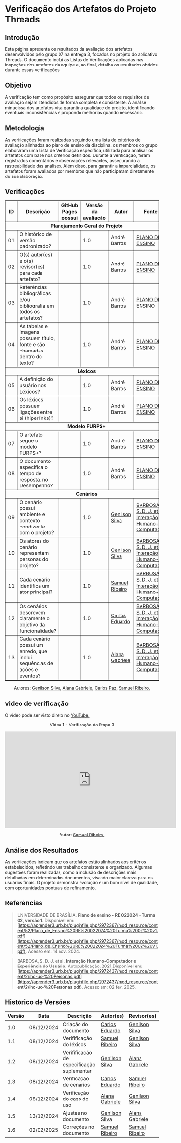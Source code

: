 # Verificação dos Artefatos do Projeto Threads

## Introdução

Esta página apresenta os resultados da avaliação dos artefatos desenvolvidos pelo grupo 07 na entrega 3, focados no projeto do aplicativo Threads. O documento inclui as Listas de Verificações aplicadas nas inspeções dos artefatos da equipe e, ao final, detalha os resultados obtidos durante essas verificações.

## Objetivo

A verificação tem como propósito assegurar que todos os requisitos de avaliação sejam atendidos de forma completa e consistente. A análise minuciosa dos artefatos visa garantir a qualidade do projeto, identificando eventuais inconsistências e propondo melhorias quando necessário.

## Metodologia

As verificações foram realizadas seguindo uma lista de critérios de avaliação alinhados ao plano de ensino da disciplina. os membros do grupo elaboraram uma Lista de Verificação específica, utilizada para analisar os artefatos com base nos critérios definidos. Durante a verificação, foram registrados comentários e observações relevantes, assegurando a rastreabilidade das análises. Além disso, para garantir a imparcialidade, os artefatos foram avaliados por membros que não participaram diretamente de sua elaboração.

## Verificações

<table border="1">
    <tr>
        <th>ID</th>
        <th>Descrição</th>
        <th>GitHub Pages possui</th>
        <th>Versão da avaliação</th>
        <th>Autor</th>
        <th>Fonte</th>
    </tr>
    <tr>
        <td colspan="6" style="text-align: center; font-weight: bold;">Planejamento Geral do Projeto</td>
    </tr>
    <tr>
        <td>01</td>
        <td>O histórico de versão padronizado?</td>
        <td></td>
        <td>1.0</td>
        <td>André Barros</td>
        <td><a href="imagens/etapa3/Plano.png">PLANO DE ENSINO</a></td>
    </tr>
    <tr>
        <td>02</td>
        <td>O(s) autor(es) e o(s) revisor(es) para cada artefato?</td>
        <td></td>
        <td>1.0</td>
        <td>André Barros</td>
        <td><a href="imagens/etapa3/Plano.png">PLANO DE ENSINO</a></td>
    </tr>
    <tr>
        <td>03</td>
        <td>Referências bibliográficas e/ou bibliografia em todos os artefatos?</td>
        <td></td>
        <td>1.0</td>
        <td>André Barros</td>
        <td><a href="imagens/etapa3/Plano.png">PLANO DE ENSINO</a></td>
    </tr>
    <tr>
        <td>04</td>
        <td>As tabelas e imagens possuem título, fonte e são chamadas dentro do texto?</td>
        <td></td>
        <td>1.0</td>
        <td>André Barros</td>
        <td><a href="imagens/etapa3/Plano.png">PLANO DE ENSINO</a></td>
    </tr>
    <tr>
        <td colspan="6" style="text-align: center; font-weight: bold;">Léxicos</td>
    </tr>
    <tr>
        <td>05</td>
        <td>A definição do usuário nos Léxicos?</td>
        <td></td>
        <td>1.0</td>
        <td>André Barros</td>
        <td><a href="imagens/etapa3/Ensino.png">PLANO DE ENSINO</a></td>
    </tr>
    <tr>
        <td>06</td>
        <td>Os léxicos possuem ligações entre si (hiperlinks)?</td>
        <td></td>
        <td>1.0</td>
        <td>André Barros</td>
        <td><a href="imagens/etapa3/Ensino.png">PLANO DE ENSINO</a></td>
    </tr>
    <tr>
        <td colspan="6" style="text-align: center; font-weight: bold;">Modelo FURPS+</td>
    </tr>
    <tr>
        <td>07</td>
        <td>O artefato segue o modelo FURPS+?</td>
        <td></td>
        <td>1.0</td>
        <td>André Barros</td>
        <td><a href="imagens/etapa3/Ensino1.png">PLANO DE ENSINO</a></td>
    </tr>
    <tr>
        <td>08</td>
        <td>O documento especifica o tempo de resposta, no Desempenho?</td>
        <td></td>
        <td>1.0</td>
        <td>André Barros</td>
        <td><a href="imagens/etapa3/Ensino1.png">PLANO DE ENSINO</a></td>
    </tr>
    <tr>
        <td colspan="6" style="text-align: center; font-weight: bold;">Cenários</td>
    </tr>
    <tr>
        <td>09</td>
        <td>O cenário possui ambiente e contexto condizente com o projeto?</td>
        <td></td>
        <td>1.0</td>
        <td><a href="https://github.com/GenilsonJrs">Genilson Silva</a></td>
        <td><a href="imagens/etapa3/G1.png">BARBOSA, S. D. J. et al. Interação Humano-Computador</a></td>
    </tr>
    <tr>
        <td>10</td>
        <td>Os atores do cenário representam personas do projeto?</td>
        <td></td>
        <td>1.0</td>
        <td><a href="https://github.com/GenilsonJrs">Genilson Silva</a></td>
        <td><a href="imagens/etapa3/G2.png">BARBOSA, S. D. J. et al. Interação Humano-Computador</a></td>
    </tr>
    <tr>
        <td>11</td>
        <td>Cada cenário identifica um ator principal?</td>
        <td></td>
        <td>1.0</td>
        <td><a href="https://github.com/SamuelRicosta">Samuel Ribeiro</a></td>
        <td><a href="imagens/etapa3/S2.png">BARBOSA, S. D. J. et al. Interação Humano-Computador</a></td>
    </tr>
    <tr>
        <td>12</td>
        <td>Os cenários descrevem claramente o objetivo da funcionalidade?</td>
        <td></td>
        <td>1.0</td>
        <td><a href="https://github.com/dudupaz">Carlos Eduardo</a></td>
        <td><a href="imagens/etapa3/C1.png">BARBOSA, S. D. J. et al. Interação Humano-Computador</a></td>
    </tr>
    <tr>
        <td>13</td>
        <td>Cada cenário possui um enredo, que inclui sequências de ações e eventos?</td>
        <td></td>
        <td>1.0</td>
        <td><a href="https://github.com/alanagabriele">Alana Gabriele</a></td>
        <td><a href="imagens/etapa3/A1.png">BARBOSA, S. D. J. et al. Interação Humano-Computador</a></td>
    </tr>
</table>

<p style="text-align: center; font-size: 14px;">
    Autores: <a href="https://github.com/GenilsonJrs" target="_blank">Genilson Silva,</a> <a href="https://github.com/alanagabriele" target="_blank">Alana Gabriele,</a> <a href="https://github.com/dudupaz" target="_blank">Carlos Paz,</a> <a href="https://github.com/SamuelRicosta" target="_blank"> Samuel Ribeiro. </a>
</p>

## video de verificação
 <p>O vídeo pode ser visto direto no <a href="https://youtu.be/yGEXFrJ4Mgc">YouTube.</a></p>

<div style="text-align: center;">
  <p>Vídeo 1 - Verificação da Etapa 3</p>
</div>

<iframe width="560" height="315" src="https://www.youtube.com/embed/yGEXFrJ4Mgc?si=GjRD9jhgd8J-bvDX" title="YouTube video player" frameborder="0" allow="accelerometer; autoplay; clipboard-write; encrypted-media; gyroscope; picture-in-picture; web-share" referrerpolicy="strict-origin-when-cross-origin" allowfullscreen></iframe>


<p style="text-align: center; font-size: 14px;">
    Autor: <a href="https://github.com/SamuelRicosta" target="_blank">Samuel Ribeiro, </a>
    </p>


## Análise dos Resultados

As verificações indicam que os artefatos estão alinhados aos critérios estabelecidos, refletindo um trabalho consistente e organizado. Algumas sugestões foram realizadas, como a inclusão de descrições mais detalhadas em determinados documentos, visando maior clareza para os usuários finais. O projeto demonstra evolução e um bom nível de qualidade, com oportunidades pontuais de refinamento.

## Referências

> UNIVERSIDADE DE BRASÍLIA. **Plano de ensino - RE 022024 - Turma 02, versão 1**. Disponível em: [https://aprender3.unb.br/pluginfile.php/2972367/mod_resource/content/52/Plano_de_Ensino%20RE%20022024%20Turma%2002%20v1.pdf](https://aprender3.unb.br/pluginfile.php/2972367/mod_resource/content/52/Plano_de_Ensino%20RE%20022024%20Turma%2002%20v1.pdf). Acesso em: 14 nov. 2024.

> BARBOSA, S. D. J. et al. **Interação Humano-Computador e Experiência do Usuário**. Autopublicação, 2021,Disponível em: [https://aprender3.unb.br/pluginfile.php/2972437/mod_resource/content/2/ihc-ux-%20Personas.pdf](https://aprender3.unb.br/pluginfile.php/2972437/mod_resource/content/2/ihc-ux-%20Personas.pdf). Acesso em: 02 fev. 2025.

## Histórico de Versões

| **Versão** | **Data**   | **Descrição**                              | **Autor(es)**                                      | **Revisor(es)**                                    |
| ---------- | ---------- | ------------------------------------------ | -------------------------------------------------- | -------------------------------------------------- |
| 1.0        | 08/12/2024 | Criação do documento                       | [Carlos Eduardo](https://github.com/dudupaz)       | [Genilson Silva](https://github.com/GenilsonJrs)   |
| 1.1        | 08/12/2024 | Verifificação do léxicos                   | [Samuel Ribeiro](https://github.com/SamuelRicosta) | [Genilson Silva](https://github.com/GenilsonJrs)   |
| 1.2        | 08/12/2024 | Verifificação de especificação suplementar | [Genilson Silva](https://github.com/GenilsonJrs)   | [Alana Gabriele](https://github.com/alanagabriele) |
| 1.3        | 08/12/2024 | Verificação de cenários                    | [Carlos Eduardo](https://github.com/dudupaz)       | [Samuel Ribeiro](https://github.com/SamuelRicosta) |
| 1.4        | 08/12/2024 | Verificação do caso de uso                 | [Alana Gabriele](https://github.com/alanagabriele) | [Genilson Silva](https://github.com/GenilsonJrs)   |
| 1.5        | 13/12/2024 | Ajustes no documento                       | [Genilson Silva](https://github.com/GenilsonJrs)   | [Alana Gabriele](https://github.com/alanagabriele) |
| 1.6        | 02/02/2025 | Correções no documento                     | [Samuel Ribeiro](https://github.com/SamuelRicosta) | [Samuel Ribeiro](https://github.com/SamuelRicosta) |
